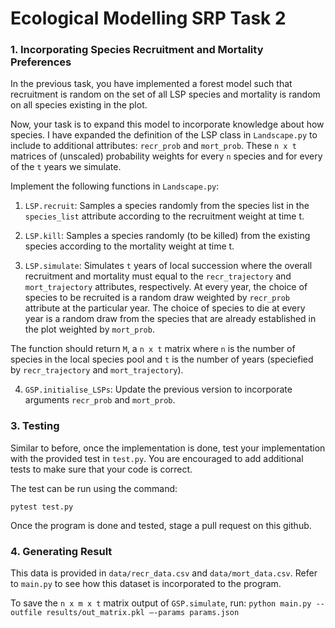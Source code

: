 # Ecological Modelling SRP Task 2


### 1. Incorporating Species Recruitment and Mortality Preferences
In the previous task, you have implemented a forest model such that recruitment is random on the set of all LSP species and mortality is
random on all species existing in the plot.

Now, your task is to expand this model to incorporate knowledge about how species. I have expanded the definition of the LSP class in
`Landscape.py` to include to additional attributes: `recr_prob` and `mort_prob`. These `n x t` matrices of (unscaled) probability weights for every
`n` species and for every of the `t` years we simulate.

Implement the following functions in `Landscape.py`:

1. `LSP.recruit`: Samples a species randomly from the species list in the `species_list` attribute according to the recruitment weight at time t.

2. `LSP.kill`: Samples a species randomly (to be killed) from the existing species according to the mortality weight at time t.

3. `LSP.simulate`: Simulates `t` years of local succession where the overall recruitment and mortality must equal to
the `recr_trajectory` and  `mort_trajectory` attributes, respectively. At every year, the choice of species to be recruited is a random draw weighted by `recr_prob` attribute at the particular year. The choice of species to die at every year is a random draw from the species that are already established in the plot weighted by `mort_prob`.

  The function should return `M`, a `n x t` matrix where `n` is the number of species in the local species pool and `t` is the number of years (speciefied by `recr_trajectory` and  `mort_trajectory`).

4. `GSP.initialise_LSPs`: Update the previous version to incorporate arguments `recr_prob` and `mort_prob`.

### 3. Testing
Similar to before, once the implementation is done, test your implementation with the provided test in `test.py`. You are encouraged to add additional tests to make sure that your code is correct.

The test can be run using the command:

`pytest test.py`

Once the program is done and tested, stage a pull request on this github.

### 4. Generating Result
This data is provided in `data/recr_data.csv` and `data/mort_data.csv`. Refer to `main.py` to see how this dataset is incorporated to the program.

To save the `n x m x t` matrix output of `GSP.simulate`,  run:
`python main.py --outfile results/out_matrix.pkl –-params params.json`



